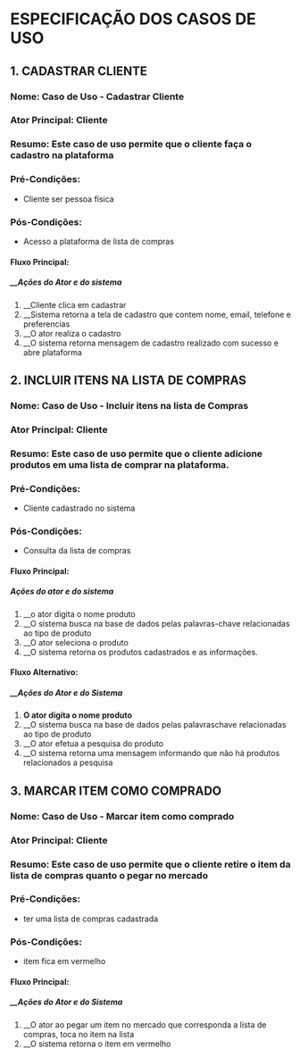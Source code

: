 # ESPECIFICAÇÃO DOS CASOS DE USO

## 1. CADASTRAR CLIENTE
### Nome: Caso de Uso - Cadastrar Cliente
### Ator Principal: Cliente
### Resumo: Este caso de uso permite que o cliente faça o cadastro na plataforma
### Pré-Condições: 
* Cliente ser pessoa física
### Pós-Condições:
* Acesso a plataforma de lista de compras
#### Fluxo Principal:
##### __Ações do Ator e do sistema
1. __Cliente clica em cadastrar
2. __Sistema retorna a tela de cadastro que contem nome, email, telefone e preferencias
3. __O ator realiza o cadastro
2. __O sistema retorna mensagem de cadastro realizado com sucesso e abre plataforma


## 2. INCLUIR ITENS NA LISTA DE COMPRAS
### Nome: Caso de Uso - Incluir itens na lista de Compras
### Ator Principal: Cliente
### Resumo: Este caso de uso permite que o cliente adicione produtos em uma lista de comprar na plataforma.
### Pré-Condições: 
* Cliente cadastrado no sistema 
### Pós-Condições: 
* Consulta da lista de compras
#### Fluxo Principal:
##### Ações do ator e do sistema
1. __o ator digita o nome produto
2. __O sistema busca na base de dados pelas palavras-chave relacionadas ao tipo de produto
3. __O ator seleciona o produto
4. __O sistema retorna os produtos cadastrados e as informações.


#### Fluxo Alternativo:
##### __Ações do Ator e do Sistema
1. __O ator digita o nome produto__
2. __O sistema busca na base de dados pelas palavraschave relacionadas ao tipo de produto
3. __O ator efetua a pesquisa do produto
4. __O sistema retorna uma mensagem informando que não há produtos relacionados a pesquisa




## 3. MARCAR ITEM COMO COMPRADO
### Nome: Caso de Uso - Marcar item como comprado
### Ator Principal: Cliente
### Resumo: Este caso de uso permite que o cliente retire o item da lista de compras quanto o pegar no mercado
### Pré-Condições: 
* ter uma lista de compras cadastrada
### Pós-Condições:
* item fica em vermelho
#### Fluxo Principal:
##### __Ações do Ator e do Sistema
1. __O ator ao pegar um item no mercado que corresponda a lista de compras, toca no item na lista
2. __O sistema retorna o item em vermelho
